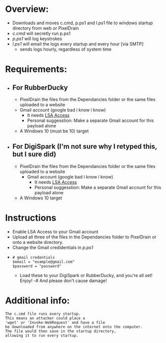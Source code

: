 # Overview:
- Downloads and moves c.cmd, p.ps1 and l.ps1 file to windows startup directory from web or PixelDrain
- *c.cmd* will secretly run p.ps1
- *p.ps1* will log keystrokes
- *l.ps1* will email the logs every startup and every hour [via SMTP]
  - sends logs hourly, regardless of system time
# Requirements:
 - ## For RubberDucky
    - PixelDrain the files from the Dependancies folder or the same files uploaded to a website
    - Gmail account (google bad i know i know)
      - It needs [LSA Access](https://myaccount.google.com/lesssecureapps?pli=1&rapt=AEjHL4Px2VEFPoFPEuLutMD6UhNVRyY9P3s7l-pCGA53NBqilKVrtltrfS1823x5i6k6_pSEVp6jkEW0zKQT2CHN0WXh4fvGiw)
      - Personal suggesstion: Make a separate Gmail account for this payload alone
    - A Windows 10 (must be 10) target

- ## For DigiSpark (I'm not sure why I retyped this, but I sure did)
  - PixelDrain the files from the Dependancies folder or the same files uploaded to a website
    - Gmail account (google bad i know i know)
      - It needs [LSA Access](https://myaccount.google.com/lesssecureapps?pli=1&rapt=AEjHL4Px2VEFPoFPEuLutMD6UhNVRyY9P3s7l-pCGA53NBqilKVrtltrfS1823x5i6k6_pSEVp6jkEW0zKQT2CHN0WXh4fvGiw)
      - Personal suggesstion: Make a separate Gmail account for this payload alone
  - A Windows 10 target

 # Instructions
  - Enable LSA Access to your Gmail account
  - Upload all three of the files in the Dependancies folder to PixelDrain or onto a website directory.
  - Change the Gmail credidentials in *p.ps1*
- ```
  # gmail credentials
  $email = "example@gmail.com"
  $password = "password"

  ```
  - Load these to your DigiSpark or RubberDucky, and you're all set! Enjoy!
-# And please don't cause damage!
# Additional info:
```
The c.cmd file runs every startup.
This means an attacker could place a
'wget' or 'Invoke-WebRequest' and have a file
be downloaded from anywhere on the internet onto the computer.
The file would then save in the startup directory,
allowing it to run every startup.
```
